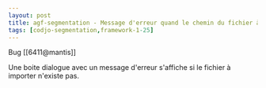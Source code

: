 ```yaml
---
layout: post
title: agf-segmentation - Message d'erreur quand le chemin du fichier à importer n'existe pas
tags: [codjo-segmentation,framework-1-25]
---
```

Bug [[6411@mantis]]

Une boite dialogue avec un message d'erreur s'affiche si le fichier à importer n'existe pas.